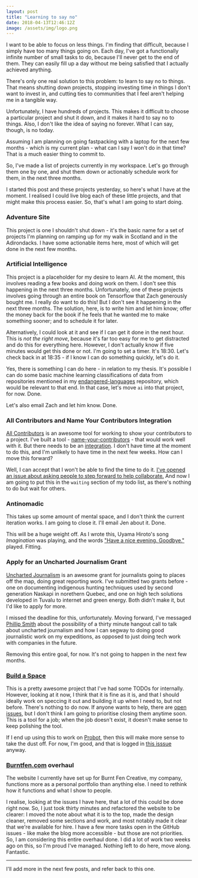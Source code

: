 ```yaml
---
layout: post
title: "Learning to say no"
date: 2018-04-13T12:46:12Z
image: /assets/img/logo.png
---
```


I want to be able to focus on less things. I'm finding that difficult, because I simply have too many things going on. Each day, I've got a functionally infinite number of small tasks to do, because I'll never get to the end of them. They can easily fill up a day without me being satisfied that I actually achieved anything.

There's only one real solution to this problem: to learn to say no to things. That means shutting down projects, stopping investing time in things I don't want to invest in, and cutting ties to communities that I feel aren't helping me in a tangible way.

Unfortunately, I have hundreds of projects. This makes it difficult to choose a particular project and shut it down, and it makes it hard to say no to things. Also, I don't like the idea of saying no forever. What I can say, though, is no today.

Assuming I am planning on going fastpacking with a laptop for the next few months - which is my current plan - what can I say I won't do in that time? That is a much easier thing to commit to.

So, I've made a list of projects currently in my workspace. Let's go through them one by one, and shut them down or actionably schedule work for them, in the next three months.

I started this post and these projects yesterday, so here's what I have at the moment. I realised I could live blog each of these little projects, and that might make this process easier. So, that's what I am going to start doing.

### Adventure Site

This project is one I shouldn't shut down - it's the basic name for a set of projects I'm planning on ramping up for my walk in Scotland and in the Adirondacks. I have some actionable items here, most of which will get done in the next few months.

### Artificial Intelligence

This project is a placeholder for my desire to learn AI. At the moment, this involves reading a few books and doing work on them. I don't see this happening in the next three months. Unfortunately, one of these projects involves going through an entire book on Tensorflow that Zach generously bought me. I really do want to do this! But I don't see it happening in the next three months. The solution, here, is to write him and let him know; offer the money back for the book if he feels that he wanted me to make something sooner; and to schedule it for later.

Alternatively, I could look at it and see if I can get it done in the next hour. This is _not the right move_, because it's far too easy for me to get distracted and do this for everything here. However, I don't actually know if five minutes would get this done or not. I'm going to set a timer. It's 18:30. Let's check back in at 18:35 - if I know I can do something quickly, let's do it.

Yes, there is something I can do here - in relation to my thesis. It's possible I can do some basic machine learning classifications of data from repositories mentioned in my [endangered-languages](https://github.com/RichardLitt/endangered-languages) repository, which would be relevant to that end. In that case, let's move `ai` into that project, for now. Done.

Let's also email Zach and let him know. Done.

### All Contributors and Name Your Contributors Integration

[All Contributors](https://github.com/kentcdodds/all-contributors) is an awesome tool for working to show your contributors to a project. I've built a tool - [name-your-contributors](https://github.com/RichardLitt/name-your-contributors) - that would work well with it. But there needs to be an [integration](https://github.com/kentcdodds/all-contributors/issues/18). I don't have time at the moment to do this, and I'm unlikely to have time in the next few weeks. How can I move this forward?

Well, I can accept that I won't be able to find the time to do it. [I've opened an issue about asking people to step forward to help collaborate.](https://github.com/kentcdodds/all-contributors/issues/18#issuecomment-381170874) And now I am going to put this in the `waiting` section of my todo list, as there's nothing to do but wait for others.

### Antinomadic

This takes up some amount of mental space, and I don't think the current iteration works. I am going to close it. I'll email Jen about it. Done.

This will be a huge weight off. As I wrote this, Uyama Hiroto's song _Imagination_ was playing, and the words ["Have a nice evening. Goodbye."](https://youtu.be/GJhBaj-a3zE?t=4m19s) played. Fitting.

### Apply for an Uncharted Journalism Grant

[Uncharted Journalism]() is an awesome grant for journalists going to places off the map, doing great reporting work. I've submitted two grants before - one on documenting indigenous hunting techniques used by second generation Naskapi in norethern Quebec, and one on high tech solutions developed in Tuvalu to internet and green energy. Both didn't make it, but I'd like to apply for more.

I missed the deadline for this, unfortunately. Moving forward, I've messaged [Phillip Smith](https://twitter.com/phillipadsmith) about the possibility of a thirty minute hangout call to talk about uncharted journalism and how I can segway to doing good journalistic work on my expeditions, as opposed to just doing tech work with companies in the future.

Removing this entire goal, for now. It's not going to happen in the next few months.

### [Build a Space](https://github.com/mntnr/build-a-space)

This is a pretty awesome project that I've had some TODOs for internally. However, looking at it now, I think that it is fine as it is, and that I should ideally work on speccing it out and building it up when I need to, but not before. There's nothing to do now. If anyone wants to help, there are [open issues](https://github.com/mntnr/build-a-space/issues), but I don't think I am going to prioritise closing them anytime soon. This is a tool for a job; when the job doesn't exist, it doesn't make sense to keep polishing the tool.

If I end up using this to work on [Probot](https://github.com/probot), then this will make more sense to take the dust off. For now, I'm good, and that is logged in [this isssue](https://github.com/mntnr/build-a-space/issues/18) anyway.

### [Burntfen.com](https://burntfen.com) overhaul

The website I currently have set up for Burnt Fen Creative, my company, functions more as a personal portfolio than anything else. I need to rethink how it functions and what I show to people.

I realise, looking at the issues I have here, that a lot of this could be done right now. So, I just took thirty minutes and refactored the website to be clearer: I moved the note about what it is to the top, made the design cleaner, removed some sections and work, and most notably made it clear that we're available for hire. I have a few more tasks open in the GitHub issues - like make the blog more accessible - but those are not priorities. So, I am considering this entire overhaul done. I did a lot of work two weeks ago on this, so I'm proud I've managed. Nothing left to do here, move along. Fantastic.

---

I'll add more in the next few posts, and refer back to this one.